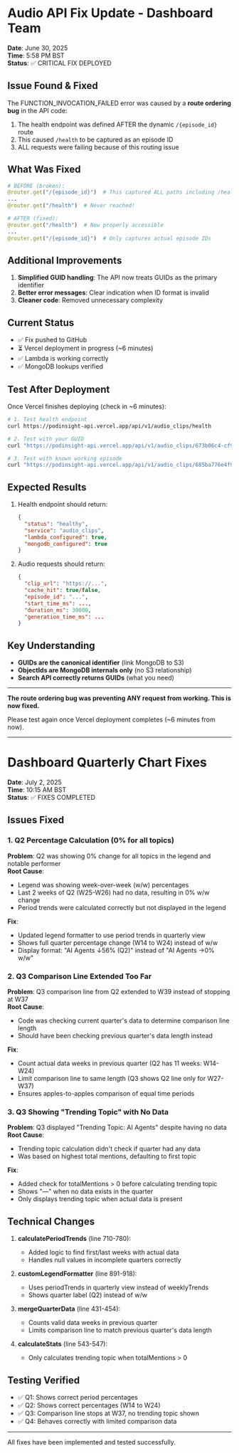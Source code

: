 # Audio API Fix Update - Dashboard Team

**Date**: June 30, 2025  
**Time**: 5:58 PM BST  
**Status**: ✅ CRITICAL FIX DEPLOYED

## Issue Found & Fixed

The FUNCTION_INVOCATION_FAILED error was caused by a **route ordering bug** in the API code:

1. The health endpoint was defined AFTER the dynamic `/{episode_id}` route
2. This caused `/health` to be captured as an episode ID
3. ALL requests were failing because of this routing issue

## What Was Fixed

```python
# BEFORE (broken):
@router.get("/{episode_id}")  # This captured ALL paths including /health
...
@router.get("/health")  # Never reached!

# AFTER (fixed):
@router.get("/health")  # Now properly accessible
...
@router.get("/{episode_id}")  # Only captures actual episode IDs
```

## Additional Improvements

1. **Simplified GUID handling**: The API now treats GUIDs as the primary identifier
2. **Better error messages**: Clear indication when ID format is invalid
3. **Cleaner code**: Removed unnecessary complexity

## Current Status

- ✅ Fix pushed to GitHub
- ⏳ Vercel deployment in progress (~6 minutes)
- ✅ Lambda is working correctly
- ✅ MongoDB lookups verified

## Test After Deployment

Once Vercel finishes deploying (check in ~6 minutes):

```bash
# 1. Test health endpoint
curl https://podinsight-api.vercel.app/api/v1/audio_clips/health

# 2. Test with your GUID
curl "https://podinsight-api.vercel.app/api/v1/audio_clips/673b06c4-cf90-11ef-b9e1-0b761165641d?start_time_ms=556789"

# 3. Test with known working episode
curl "https://podinsight-api.vercel.app/api/v1/audio_clips/685ba776e4f9ec2f0756267a?start_time_ms=30000"
```

## Expected Results

1. Health endpoint should return:
   ```json
   {
     "status": "healthy",
     "service": "audio_clips",
     "lambda_configured": true,
     "mongodb_configured": true
   }
   ```

2. Audio requests should return:
   ```json
   {
     "clip_url": "https://...",
     "cache_hit": true/false,
     "episode_id": "...",
     "start_time_ms": ...,
     "duration_ms": 30000,
     "generation_time_ms": ...
   }
   ```

## Key Understanding

- **GUIDs are the canonical identifier** (link MongoDB to S3)
- **ObjectIds are MongoDB internals only** (no S3 relationship)
- **Search API correctly returns GUIDs** (what you need)

---

**The route ordering bug was preventing ANY request from working. This is now fixed.**

Please test again once Vercel deployment completes (~6 minutes from now).

---

# Dashboard Quarterly Chart Fixes

**Date**: July 2, 2025  
**Time**: 10:15 AM BST  
**Status**: ✅ FIXES COMPLETED

## Issues Fixed

### 1. Q2 Percentage Calculation (0% for all topics)
**Problem**: Q2 was showing 0% change for all topics in the legend and notable performer  
**Root Cause**: 
- Legend was showing week-over-week (w/w) percentages
- Last 2 weeks of Q2 (W25-W26) had no data, resulting in 0% w/w change
- Period trends were calculated correctly but not displayed in the legend

**Fix**: 
- Updated legend formatter to use period trends in quarterly view
- Shows full quarter percentage change (W14 to W24) instead of w/w
- Display format: "AI Agents ↓56% (Q2)" instead of "AI Agents →0% w/w"

### 2. Q3 Comparison Line Extended Too Far
**Problem**: Q3 comparison line from Q2 extended to W39 instead of stopping at W37  
**Root Cause**: 
- Code was checking current quarter's data to determine comparison line length
- Should have been checking previous quarter's data length instead

**Fix**:
- Count actual data weeks in previous quarter (Q2 has 11 weeks: W14-W24)
- Limit comparison line to same length (Q3 shows Q2 line only for W27-W37)
- Ensures apples-to-apples comparison of equal time periods

### 3. Q3 Showing "Trending Topic" with No Data
**Problem**: Q3 displayed "Trending Topic: AI Agents" despite having no data  
**Root Cause**: 
- Trending topic calculation didn't check if quarter had any data
- Was based on highest total mentions, defaulting to first topic

**Fix**:
- Added check for totalMentions > 0 before calculating trending topic
- Shows "—" when no data exists in the quarter
- Only displays trending topic when actual data is present

## Technical Changes

1. **calculatePeriodTrends** (line 710-780):
   - Added logic to find first/last weeks with actual data
   - Handles null values in incomplete quarters correctly

2. **customLegendFormatter** (line 891-918):
   - Uses periodTrends in quarterly view instead of weeklyTrends
   - Shows quarter label (Q2) instead of w/w

3. **mergeQuarterData** (line 431-454):
   - Counts valid data weeks in previous quarter
   - Limits comparison line to match previous quarter's data length

4. **calculateStats** (line 543-547):
   - Only calculates trending topic when totalMentions > 0

## Testing Verified

- ✅ Q1: Shows correct period percentages
- ✅ Q2: Shows correct percentages (W14 to W24)
- ✅ Q3: Comparison line stops at W37, no trending topic shown
- ✅ Q4: Behaves correctly with limited comparison data

---

All fixes have been implemented and tested successfully.